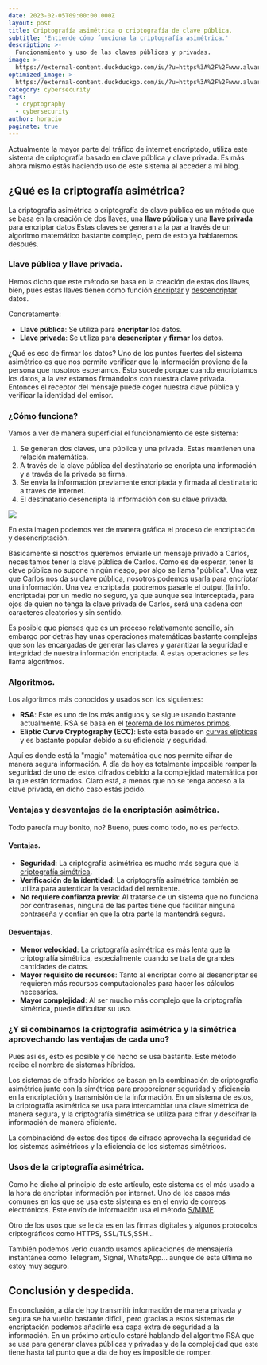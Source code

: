 ```yaml
---
date: 2023-02-05T09:00:00.000Z
layout: post
title: Criptografía asimétrica o criptografía de clave pública.
subtitle: 'Entiende cómo funciona la criptografía asimétrica.'
description: >-
  Funcionamiento y uso de las claves públicas y privadas.
image: >-
  https://external-content.duckduckgo.com/iu/?u=https%3A%2F%2Fwww.alvarovf.com%2Fassets%2Fimages%2Fbanners%2Fcifrado.jpg
optimized_image: >-
  https://external-content.duckduckgo.com/iu/?u=https%3A%2F%2Fwww.alvarovf.com%2Fassets%2Fimages%2Fbanners%2Fcifrado.jpg
category: cybersecurity
tags:
  - cryptography
  - cybersecurity
author: horacio
paginate: true
---
```


Actualmente la mayor parte del tráfico de internet encriptado, utiliza este sistema de criptografía basado en clave pública y clave privada. Es más ahora mismo estás haciendo
uso de este sistema al acceder a mi blog.

## ¿Qué es la criptografía asimétrica?

La criptografía asimétrica o criptografía de clave pública es un método que se basa en la creación de dos llaves, una **llave pública** y una **llave privada** para encriptar datos
Estas claves se generan a la par a través de un algoritmo matemático bastante complejo, pero de esto ya hablaremos después.


### Llave pública y llave privada.

Hemos dicho que este método se basa en la creación de estas dos llaves, bien, pues estas llaves tienen como función <u>encriptar</u> y <u>descencriptar</u> datos.

Concretamente:

- **Llave pública**: Se utiliza para **encriptar** los datos.
- **Llave privada**: Se utiliza para **desencriptar** y **firmar** los datos.

¿Qué es eso de firmar los datos? Uno de los puntos fuertes del sistema asimétrico es que nos permite verificar que la información proviene de la persona que nosotros
esperamos. Esto sucede porque cuando encriptamos los datos, a la vez estamos firmándolos con nuestra clave privada. Entonces el receptor del mensaje puede coger nuestra
clave pública y verificar la identidad del emisor.

### ¿Cómo funciona?

Vamos a ver de manera superficial el funcionamiento de este sistema:

1. Se generan dos claves, una pública y una privada. Estas mantienen una relación matemática.
2. A través de la clave pública del destinatario se encripta una información y a través de la privada se firma.
3. Se envia la información previamente encriptada y firmada al destinatario a través de internet.
4. El destinatario desencripta la información con su clave privada.

<img src="https://external-content.duckduckgo.com/iu/?u=https%3A%2F%2Fnic.ar%2Fsites%2Fdefault%2Ffiles%2Finline-images%2FCriptografia-Ambas-Nota.png">

En esta imagen podemos ver de manera gráfica el proceso de encriptación y desencriptación.

Básicamente si nosotros queremos enviarle un mensaje privado a Carlos, necesitamos tener la clave pública de Carlos. Como es de esperar, tener la clave pública no supone ningún riesgo,
por algo se llama "pública". Una vez que Carlos nos da su clave pública, nosotros podemos usarla para encriptar una información. Una vez encriptada, podremos pasarle el output
(la info. encriptada) por un medio no seguro, ya que aunque sea interceptada, para ojos de quien no tenga la clave privada de Carlos, será una cadena con caracteres aleatorios y sin
sentido.

Es posible que pienses que es un proceso relativamente sencillo, sin embargo por detrás hay unas operaciones matemáticas bastante complejas que son las encargadas de generar las claves
y garantizar la seguridad e integridad de nuestra información encriptada. A estas operaciones se les llama algoritmos.

### Algoritmos.

Los algoritmos más conocidos y usados son los siguientes:

- **RSA**: Este es uno de los más antiguos y se sigue usando bastante actualmente. RSA se basa en el [teorema de los números primos](https://es.wikipedia.org/wiki/Teorema_de_los_n%C3%BAmeros_primos).
- **Eliptic Curve Cryptography (ECC)**: Este está basado en [curvas elípticas](https://es.wikipedia.org/wiki/Criptograf%C3%ADa_de_curva_el%C3%ADptica) y es bastante popular debido a su eficiencia y seguridad.

Aquí es donde está la "magia" matemática que nos permite cifrar de manera segura información. A día de hoy es totalmente imposible romper la seguridad de uno de estos cifrados
debido a la complejidad matemática por la que están formados. Claro está, a menos que no se tenga acceso a la clave privada, en dicho caso estás jodido.

### Ventajas y desventajas de la encriptación asimétrica.

Todo parecía muy bonito, no? Bueno, pues como todo, no es perfecto.

#### Ventajas.

- **Seguridad**: La criptografía asimétrica es mucho más segura que la [criptografía simétrica](https://es.wikipedia.org/wiki/Criptograf%C3%ADa_sim%C3%A9trica).
- **Verificación de la identidad**: La criptografía asimétrica también se utiliza para autenticar la veracidad del remitente.
- **No requiere confianza previa**: Al tratarse de un sistema que no funciona por contraseñas, ninguna de las partes tiene que facilitar ninguna contraseña y confiar en que la otra
parte la mantendrá segura.

#### Desventajas.

- **Menor velocidad**: La criptografía asimétrica es más lenta que la criptografía simétrica, especialmente cuando se trata de grandes cantidades de datos.
- **Mayor requisito de recursos**: Tanto al encriptar como al desencriptar se requieren más recursos computacionales para hacer los cálculos necesarios.
- **Mayor complejidad**: Al ser mucho más complejo que la criptografía simétrica, puede dificultar su uso.

### ¿Y si combinamos la criptografía asimétrica y la simétrica aprovechando las ventajas de cada uno?

Pues así es, esto es posible y de hecho se usa bastante. Este método recibe el nombre de sistemas híbridos.

Los sistemas de cifrado híbridos se basan en la combinación de criptografía asimétrica junto con la simétrica para proporcionar seguridad y eficiencia en la encriptación y transmisión
de la información. En un sistema de estos, la criptografía asimétrica se usa para intercambiar una clave simétrica de manera segura, y la criptografía simétrica se utiliza para cifrar
y descifrar la información de manera eficiente.

La combinaciónd de estos dos tipos de cifrado aprovecha la seguridad de los sistemas asimétricos y la eficiencia de los sistemas simétricos.


### Usos de la criptografía asimétrica.

Como he dicho al principio de este artículo, este sistema es el más usado a la hora de encriptar información por internet. Uno de los casos más comunes en los que se usa
este sistema es en el envío de correos electrónicos. Este envío de información usa el método [S/MIME](https://es.wikipedia.org/wiki/S/MIME).

Otro de los usos que se le da es en las firmas digitales y algunos protocolos criptográficos como HTTPS, SSL/TLS,SSH...

También podemos verlo cuando usamos aplicaciones de mensajería instantánea como Telegram, Signal, WhatsApp... aunque de esta última no estoy muy seguro.

## Conclusión y despedida.

En conclusión, a día de hoy transmitir información de manera privada y segura se ha vuelto bastante difícil, pero gracias a estos sistemas de encriptación podemos añadirle
esa capa extra de seguridad a la información. En un próximo artículo estaré hablando del algoritmo RSA que se usa para generar claves públicas y privadas y de la complejidad
que este tiene hasta tal punto que a día de hoy es imposible de romper.
<!-- --page-break-- -->
